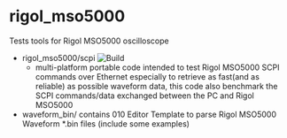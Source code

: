 # rigol_mso5000
Tests tools for Rigol MSO5000 oscilloscope

- rigol_mso5000/scpi ![Build](https://github.com/bvernoux/rigol_mso5000/workflows/Build/badge.svg)
  - multi-platform portable code intended to test Rigol MSO5000 SCPI commands over Ethernet especially to retrieve as fast(and as reliable) as possible waveform data, this code also benchmark the SCPI commands/data exchanged between the PC and Rigol MSO5000
- waveform_bin/ contains 010 Editor Template to parse Rigol MSO5000 Waveform *.bin files (include some examples)
